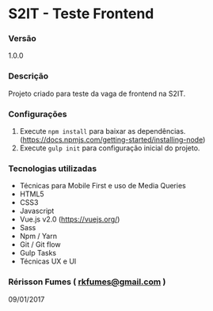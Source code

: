 # S2IT - Teste Frontend

### Versão
1.0.0

### Descrição
Projeto criado para teste da vaga de frontend na S2IT.

### Configurações
1. Execute `npm install` para baixar as dependências. (https://docs.npmjs.com/getting-started/installing-node)
2. Execute `gulp init` para configuração inicial do projeto.
 
### Tecnologias utilizadas
- Técnicas para Mobile First e uso de Media Queries
- HTML5
- CSS3
- Javascript
- Vue.js v2.0 (https://vuejs.org/)
- Sass
- Npm / Yarn
- Git / Git flow
- Gulp Tasks
- Técnicas UX e UI

### Rérisson Fumes ( <rkfumes@gmail.com> ) 
09/01/2017
